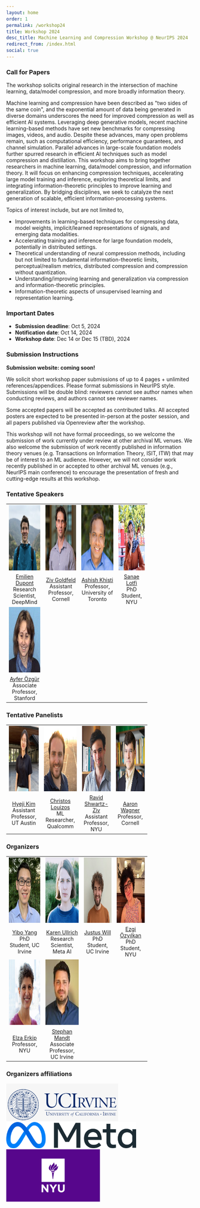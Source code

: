 ```yaml
---
layout: home
order: 1
permalink: /workshop24
title: Workshop 2024
desc_title: Machine Learning and Compression Workshop @ NeurIPS 2024
redirect_from: /index.html
social: true
---
```




### Call for Papers


The workshop solicits original research in the intersection of machine learning, data/model compression, and more broadly information theory.

Machine learning and compression have been described as "two sides of the same coin", and the exponential amount of data being generated in diverse domains underscores the need for improved compression as well as efficient AI systems. Leveraging deep generative models, recent machine learning-based methods have set new benchmarks for compressing images, videos, and audio. Despite these advances, many open problems remain, such as computational efficiency, performance guarantees, and channel simulation. Parallel advances in large-scale foundation models further spurred research in efficient AI techniques such as model compression and distillation. This workshop aims to bring together researchers in machine learning, data/model compression, and information theory. It will focus on enhancing compression techniques, accelerating large model training and inference, exploring theoretical limits, and integrating information-theoretic principles to improve learning and generalization. By bridging disciplines, we seek to catalyze the next generation of scalable, efficient information-processing systems.


Topics of interest include, but are not limited to,

* Improvements in learning-based techniques for compressing data, model weights, implicit/learned representations of signals, and emerging data modalities.
* Accelerating training and inference for large foundation models, potentially in distributed settings.
* Theoretical understanding of neural compression methods, including but not limited to fundamental information-theoretic limits, perceptual/realism metrics, distributed compression and compression without quantization.
* Understanding/improving learning and generalization via compression and information-theoretic principles.
* Information-theoretic aspects of unsupervised learning and representation learning.


<!--
### Call for Reviewers
Please fill out this [Google form](https://docs.google.com/forms/d/e/1FAIpQLSd3L9_o7vAZUSWjWMxi18jZHuIrBaafUBm6v1fTZQorK2o9Qw/viewform) if you are interested in reviewing for the workshop.

~~🏆 **2 free ICML 2023 workshop registrations will be given as "Best Reviewer Awards"** 🏆~~
-->

### Important Dates

* **Submission deadline**: Oct 5, 2024
* **Notification date**: Oct 14, 2024
* **Workshop date**: Dec 14 or Dec 15 (TBD), 2024

### Submission Instructions

<!--**Submission website: [OpenReview](https://openreview.net/group?id=ICML.cc/2023/Workshop/NCW)**-->
**Submission website: coming soon!**

We solicit short workshop paper submissions of up to 4 pages + unlimited references/appendices. Please format submissions in NeurIPS style. Submissions will be double blind: reviewers cannot see author names when conducting reviews, and authors cannot see reviewer names.

Some accepted papers will be accepted as contributed talks. All accepted posters are expected to be presented in-person at the poster session, and all papers published via Openreview after the workshop.

This workshop will not have formal proceedings, so we welcome the submission of work currently under review at other archival ML venues. We also welcome the submission of work recently published in information theory venues (e.g. Transactions on Information Theory, ISIT, ITW) that may be of interest to an ML audience. However, we will not consider work recently published in or accepted to other archival ML venues (e.g., NeurIPS main conference) to encourage the presentation of fresh and cutting-edge results at this workshop.

<!-- Paper submissions should be made through OpenReview and further information will be available at [CFP]({{ site.baseurl }}{% link _pages/iclr21_call.md %}). Please send your inquiries by email to the organizers at [neural.compression.workshop@gmail.com](mailto:neural.compression.workshop@gmail.com). -->



### Tentative Speakers

<table style="width:75%">
  <tr>
    <td style="text-align:center"><img src="assets/img/emilien_dupont.jpg" height="175"></td>
    <td style="text-align:center"><img src="assets/img/ziv_goldfeld.png" height="175"></td>
    <td style="text-align:center"><img src="assets/img/ashish_khisti.jpg" height="175"></td>
    <td style="text-align:center"><img src="assets/img/sanae_lotfi.jpg" height="175"></td>
  </tr>
  <tr>
    <td style="text-align:center"><a href="https://emiliendupont.github.io/">Emilien Dupont</a> <br> Research Scientist, DeepMind</td>
    <td style="text-align:center"><a href="https://www.ece.cornell.edu/faculty-directory/ziv-goldfeld">Ziv Goldfeld</a> <br> Assistant Professor, Cornell</td>
    <td style="text-align:center"><a href="https://www.ece.utoronto.ca/people/khisti-a/">Ashish Khisti</a> <br> Professor, University of Toronto</td>
    <td style="text-align:center"><a href="https://sanaelotfi.github.io/">Sanae Lotfi</a> <br> PhD Student, NYU</td>
  </tr>
  <tr>
    <td style="text-align:center"><img src="assets/img/ayfer_ozgur.jpg" height="175"></td>
  </tr>
  <tr>
    <td style="text-align:center"><a href="https://web.stanford.edu/~aozgur/">Ayfer Özgür</a> <br> Associate Professor, Stanford</td>
  </tr>
</table>


### Tentative Panelists

<table style="width:75%">
  <tr>
    <td style="text-align:center"><img src="assets/img/hyeji_kim.png" height="175"></td>
    <td style="text-align:center"><img src="assets/img/christos_louizos.jpg" height="175"></td>
    <td style="text-align:center"><img src="assets/img/ravid_shwartz-ziv.png" height="175"></td>
    <td style="text-align:center"><img src="assets/img/aaron_wagner.jpg" height="175"></td>
  </tr>
  <tr>
    <td style="text-align:center"><a href="https://sites.utexas.edu/hkim/">Hyeji Kim</a> <br> Assistant Professor, UT Austin</td>
    <td style="text-align:center"><a href="https://scholar.google.nl/citations?user=xrSUChoAAAAJ&hl=en">Christos Louizos</a> <br> ML Researcher, Qualcomm</td>
    <td style="text-align:center"><a href="https://www.ravid-shwartz-ziv.com/"> Ravid Shwartz-Ziv </a> <br> Assistant Professor, NYU </td>
    <td style="text-align:center"><a href="https://www.ece.cornell.edu/faculty-directory/aaron-b-wagner">Aaron Wagner</a> <br> Professor, Cornell</td>
  </tr>
</table>


### Organizers


<table style="width:75%">
  <tr>
    <td style="text-align:center"><img src="assets/img/yibo_yang.jpg" height="175"></td>
    <td style="text-align:center"><img src="assets/img/karen_ullrich.jpg" height="175"></td>
    <td style="text-align:center"><img src="assets/img/justus_will.jpg" height="175"></td>
    <td style="text-align:center"><img src="assets/img/ezgi_ozyilkan.jpg" height="175"></td>
  </tr>
  <tr>
    <td style="text-align:center"><a href="https://yiboyang.com">Yibo Yang</a> <br> PhD Student, UC Irvine</td>
    <td style="text-align:center"><a href="https://karenullrich.info">Karen Ullrich</a> <br>Research Scientist, Meta AI</td>
    <td style="text-align:center"><a href="https://www.justuswill.com/">Justus Will</a> <br> PhD Student, UC Irvine</td>
    <td style="text-align:center"><a href="https://ezgimez.github.io/">Ezgi Özyılkan</a> <br> PhD Student, NYU</td>
  </tr>
  <tr>
    <td style="text-align:center"><img src="assets/img/elza_erkip.jpg" height="175"></td>
    <td style="text-align:center"><img src="assets/img/stephan_mandt.jpg" height="175"></td>
  </tr>
  <tr>
    <td style="text-align:center"><a href="https://wp.nyu.edu/elza_erkip/">Elza Erkip</a> <br> Professor, NYU</td>
    <td style="text-align:center"><a href="http://www.stephanmandt.com">Stephan Mandt</a> <br> Associate Professor, UC Irvine</td>
  </tr>
</table>


### Organizers affiliations
<td style="text-align:center"><img src="assets/img/logo_uci.jpg" height="100"></td>
<br>

<td style="text-align:center"><img src="assets/img/logo_meta.png" height="70"></td>
<br>

<td style="text-align:center"><img src="assets/img/logo_nyu.png" height="140"></td>

